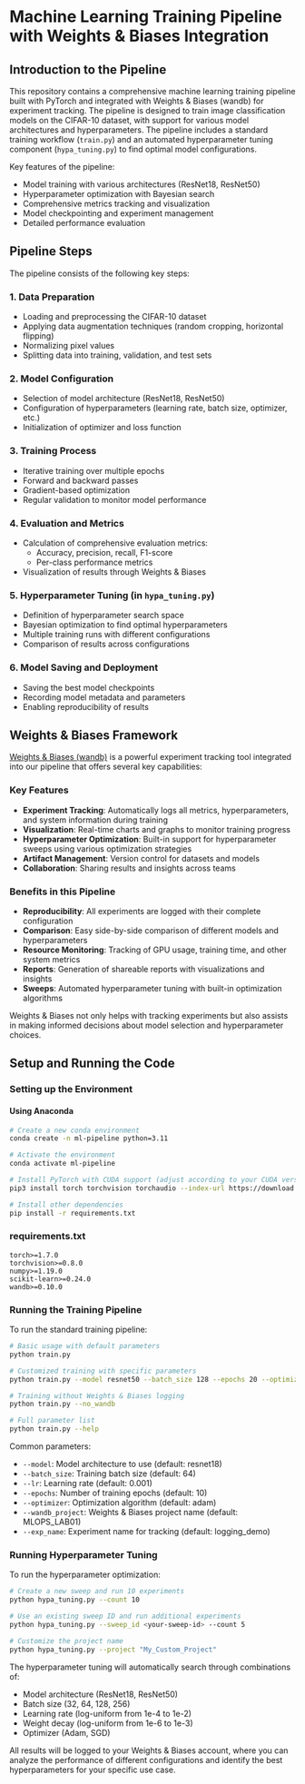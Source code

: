 # Machine Learning Training Pipeline with Weights & Biases Integration

## Introduction to the Pipeline

This repository contains a comprehensive machine learning training pipeline built with PyTorch and integrated with Weights & Biases (wandb) for experiment tracking. The pipeline is designed to train image classification models on the CIFAR-10 dataset, with support for various model architectures and hyperparameters. The pipeline includes a standard training workflow (`train.py`) and an automated hyperparameter tuning component (`hypa_tuning.py`) to find optimal model configurations.

Key features of the pipeline:
- Model training with various architectures (ResNet18, ResNet50)
- Hyperparameter optimization with Bayesian search
- Comprehensive metrics tracking and visualization
- Model checkpointing and experiment management
- Detailed performance evaluation

## Pipeline Steps

The pipeline consists of the following key steps:

### 1. Data Preparation
- Loading and preprocessing the CIFAR-10 dataset
- Applying data augmentation techniques (random cropping, horizontal flipping)
- Normalizing pixel values
- Splitting data into training, validation, and test sets

### 2. Model Configuration
- Selection of model architecture (ResNet18, ResNet50)
- Configuration of hyperparameters (learning rate, batch size, optimizer, etc.)
- Initialization of optimizer and loss function

### 3. Training Process
- Iterative training over multiple epochs
- Forward and backward passes
- Gradient-based optimization
- Regular validation to monitor model performance

### 4. Evaluation and Metrics
- Calculation of comprehensive evaluation metrics:
  - Accuracy, precision, recall, F1-score
  - Per-class performance metrics
- Visualization of results through Weights & Biases

### 5. Hyperparameter Tuning (in `hypa_tuning.py`)
- Definition of hyperparameter search space
- Bayesian optimization to find optimal hyperparameters
- Multiple training runs with different configurations
- Comparison of results across configurations

### 6. Model Saving and Deployment
- Saving the best model checkpoints
- Recording model metadata and parameters
- Enabling reproducibility of results

## Weights & Biases Framework

[Weights & Biases (wandb)](https://wandb.ai/) is a powerful experiment tracking tool integrated into our pipeline that offers several key capabilities:

### Key Features
- **Experiment Tracking**: Automatically logs all metrics, hyperparameters, and system information during training
- **Visualization**: Real-time charts and graphs to monitor training progress
- **Hyperparameter Optimization**: Built-in support for hyperparameter sweeps using various optimization strategies
- **Artifact Management**: Version control for datasets and models
- **Collaboration**: Sharing results and insights across teams

### Benefits in this Pipeline
- **Reproducibility**: All experiments are logged with their complete configuration
- **Comparison**: Easy side-by-side comparison of different models and hyperparameters
- **Resource Monitoring**: Tracking of GPU usage, training time, and other system metrics
- **Reports**: Generation of shareable reports with visualizations and insights
- **Sweeps**: Automated hyperparameter tuning with built-in optimization algorithms

Weights & Biases not only helps with tracking experiments but also assists in making informed decisions about model selection and hyperparameter choices.

## Setup and Running the Code

### Setting up the Environment

#### Using Anaconda

```bash
# Create a new conda environment
conda create -n ml-pipeline python=3.11

# Activate the environment
conda activate ml-pipeline

# Install PyTorch with CUDA support (adjust according to your CUDA version, mine is 12.6)
pip3 install torch torchvision torchaudio --index-url https://download.pytorch.org/whl/cu126

# Install other dependencies
pip install -r requirements.txt
```

### requirements.txt

```
torch>=1.7.0
torchvision>=0.8.0
numpy>=1.19.0
scikit-learn>=0.24.0
wandb>=0.10.0
```

### Running the Training Pipeline

To run the standard training pipeline:

```bash
# Basic usage with default parameters
python train.py

# Customized training with specific parameters
python train.py --model resnet50 --batch_size 128 --epochs 20 --optimizer sgd --lr 0.01

# Training without Weights & Biases logging
python train.py --no_wandb

# Full parameter list
python train.py --help
```

Common parameters:
- `--model`: Model architecture to use (default: resnet18)
- `--batch_size`: Training batch size (default: 64)
- `--lr`: Learning rate (default: 0.001)
- `--epochs`: Number of training epochs (default: 10)
- `--optimizer`: Optimization algorithm (default: adam)
- `--wandb_project`: Weights & Biases project name (default: MLOPS_LAB01)
- `--exp_name`: Experiment name for tracking (default: logging_demo)

### Running Hyperparameter Tuning

To run the hyperparameter optimization:

```bash
# Create a new sweep and run 10 experiments
python hypa_tuning.py --count 10

# Use an existing sweep ID and run additional experiments
python hypa_tuning.py --sweep_id <your-sweep-id> --count 5

# Customize the project name
python hypa_tuning.py --project "My_Custom_Project"
```

The hyperparameter tuning will automatically search through combinations of:
- Model architecture (ResNet18, ResNet50)
- Batch size (32, 64, 128, 256)
- Learning rate (log-uniform from 1e-4 to 1e-2)
- Weight decay (log-uniform from 1e-6 to 1e-3)
- Optimizer (Adam, SGD)

All results will be logged to your Weights & Biases account, where you can analyze the performance of different configurations and identify the best hyperparameters for your specific use case.
